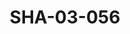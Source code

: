 ---
pid: SHA-03-056
title: SHA-03-056
language: en
original_label: 
rights: Sharhabil Ahmed
location_of_original: Sharhabil Ahmed
photographer_or_studio: 
scanned_from: photograph 10.5 by 15.6
_date: '1993'
location: Khartoum, Hilton
description: Sharhabil Ahmed with friends including Kamil Hussain and Adam Khalil
additional_notes: 
permission_display: 'yes'
on_server: 'no'
on_website: 'no'
permalink: /photopages/en/SHA-03-056.html
layout: photo-page
---